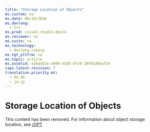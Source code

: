 ```yaml
---
title: "Storage Location of Objects"
ms.custom: na
ms.date: 09/19/2016
ms.devlang: 
  - C++
ms.prod: visual-studio-dev14
ms.reviewer: na
ms.suite: na
ms.technology: 
  - devlang-csharp
ms.tgt_pltfrm: na
ms.topic: article
ms.assetid: e28ad51e-e809-43d5-bfc0-20701dbbaf24
caps.latest.revision: 7
translation.priority.mt: 
  - de-de
  - ja-jp
---
```

# Storage Location of Objects
This content has been removed. For information about object storage location, see [/OPT](../Topic/-OPT%20\(Optimizations\).md)